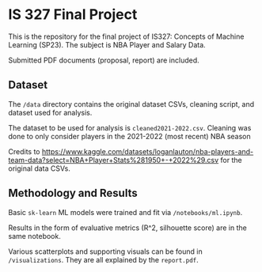 # IS 327 Final Project
This is the repository for the final project of IS327: Concepts of Machine Learning (SP23). The subject is NBA Player and Salary Data.

Submitted PDF documents (proposal, report) are included.

## Dataset
The `/data` directory contains the original dataset CSVs, cleaning script, and dataset used for analysis.

The dataset to be used for analysis is `cleaned2021-2022.csv`. Cleaning was done to only consider players in the 2021-2022 (most recent) NBA season

Credits to https://www.kaggle.com/datasets/loganlauton/nba-players-and-team-data?select=NBA+Player+Stats%281950+-+2022%29.csv for the original data CSVs.

## Methodology and Results

Basic `sk-learn` ML models were trained and fit via `/notebooks/ml.ipynb`.

Results in the form of evaluative metrics (R^2, silhouette score) are in the same notebook.

Various scatterplots and supporting visuals can be found in `/visualizations`. They are all explained by the `report.pdf`. 
